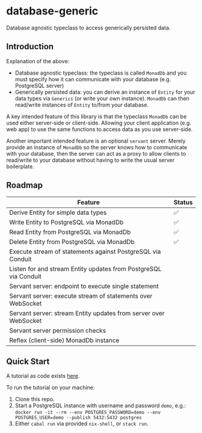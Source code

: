 # database-generic

Database agnostic typeclass to access generically persisted data.

## Introduction

Explanation of the above:
- Database agnostic typeclass: the typeclass is called `MonadDb` and you must
  specify how it can communicate with your database (e.g. PostgreSQL server)
- Generically persisted data: you can derive an instance of `Entity` for your
  data types via `Generics` (or write your own instance). `MonadDb` can then
  read/write instances of `Entity` to/from your database.

A key intended feature of this library is that the typeclass `MonadDb` can be
used either server-side or client-side. Allowing your client application (e.g.
web app) to use the same functions to access data as you use server-side.

Another important intended feature is an optional `servant` server. Merely
provide an instance of `MonadDb` so the server knows how to communicate with
your database, then the server can act as a proxy to allow clients to read/write
to your database without having to write the usual server boilerplate.

## Roadmap

| Feature                                                          | Status |
|------------------------------------------------------------------|--------|
| Derive Entity for simple data types                              | ✅     |
| Write Entity to PostgreSQL via MonadDb                           | ✅     |
| Read Entity from PostgreSQL via MonadDb                          | ✅     |
| Delete Entity from PostgreSQL via MonadDb                        | ✅     |
| Execute stream of statements against PostgreSQL via Conduit      |        |
| Listen for and stream Entity updates from PostgreSQL via Conduit |        |
| Servant server: endpoint to execute single statement             |        |
| Servant server: execute stream of statements over WebSocket      |        |
| Servant server: stream Entity updates from server over WebSocket |        |
| Servant server permission checks                                 |        |
| Reflex (client-side) MonadDb instance                            |        |

## Quick Start

A tutorial as code exists [here](tutorial/Main.hs).

To run the tutorial on your machine:
1. Clone this repo.
2. Start a PostgreSQL instance with username and password `demo`, e.g.:
  `docker run -it --rm --env POSTGRES_PASSWORD=demo --env POSTGRES_USER=demo --publish 5432:5432 postgres`
3. Either `cabal run` via provided `nix-shell`, or `stack run`.
